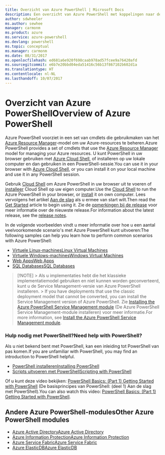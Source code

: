 ```yaml
---
title: Overzicht van Azure PowerShell | Microsoft Docs
description: Een overzicht van Azure PowerShell met koppelingen naar de installatie en configuratie.
author: sdwheeler
ms.author: sewhee
manager: carmonm
ms.product: azure
ms.service: azure-powershell
ms.devlang: powershell
ms.topic: conceptual
ms.manager: carmonm
ms.date: 08/31/2017
ms.openlocfilehash: ed681a6e920f698caab978ad57fcee9a76420afd
ms.sourcegitcommit: e6b7e20bbd04eda51416c56b13f867102b602d1a
ms.translationtype: HT
ms.contentlocale: nl-NL
ms.lasthandoff: 10/07/2017
---
```

# <a name="overview-of-azure-powershell"></a><span data-ttu-id="1de05-103">Overzicht van Azure PowerShell</span><span class="sxs-lookup"><span data-stu-id="1de05-103">Overview of Azure PowerShell</span></span>

<span data-ttu-id="1de05-104">Azure PowerShell voorziet in een set van cmdlets die gebruikmaken van het [Azure Resource Manager](/azure/azure-resource-manager/resource-group-overview)-model om uw Azure-resources te beheren.</span><span class="sxs-lookup"><span data-stu-id="1de05-104">Azure PowerShell provides a set of cmdlets that use the [Azure Resource Manager](/azure/azure-resource-manager/resource-group-overview) model for managing your Azure resources.</span></span> <span data-ttu-id="1de05-105">U kunt PowerShell in uw browser gebruiken met [Azure Cloud Shell](/azure/cloud-shell/overview), of installeren op uw lokale computer en dan gebruiken in een PowerShell-sessie.</span><span class="sxs-lookup"><span data-stu-id="1de05-105">You can use it in your browser with [Azure Cloud Shell](/azure/cloud-shell/overview), or you can install it on your local machine and use it in any PowerShell session.</span></span>

<span data-ttu-id="1de05-106">Gebruik [Cloud Shell](/azure/cloud-shell/overview) om Azure PowerShell in uw browser uit te voeren of [installeer](install-azurerm-ps.md) Cloud Shell op uw eigen computer.</span><span class="sxs-lookup"><span data-stu-id="1de05-106">Use the [Cloud Shell](/azure/cloud-shell/overview) to run the Azure PowerShell in your browser, or [install](install-azurerm-ps.md) it on own computer.</span></span> <span data-ttu-id="1de05-107">Lees vervolgens het artikel [Aan de slag](get-started-azureps.md) als u ermee van start wilt.</span><span class="sxs-lookup"><span data-stu-id="1de05-107">Then read the [Get Started](get-started-azureps.md) article to begin using it.</span></span> <span data-ttu-id="1de05-108">Zie de [opmerkingen bij de release](release-notes-azureps.md) voor meer informatie over de nieuwste release.</span><span class="sxs-lookup"><span data-stu-id="1de05-108">For information about the latest release, see the [release notes](release-notes-azureps.md).</span></span>

<span data-ttu-id="1de05-109">In de volgende voorbeelden vindt u meer informatie over hoe u een aantal veelvoorkomende scenario's met Azure PowerShell kunt uitvoeren:</span><span class="sxs-lookup"><span data-stu-id="1de05-109">The following samples can help you learn how to perform common scenarios with Azure PowerShell:</span></span>

* [<span data-ttu-id="1de05-110">Virtuele Linux-machines</span><span class="sxs-lookup"><span data-stu-id="1de05-110">Linux Virtual Machines</span></span>](/azure/virtual-machines/virtual-machines-linux-powershell-samples?toc=/powershell/azure/toc.json)
* [<span data-ttu-id="1de05-111">Virtuele Windows-machines</span><span class="sxs-lookup"><span data-stu-id="1de05-111">Windows Virtual Machines</span></span>](/azure/virtual-machines/virtual-machines-windows-powershell-samples?toc=/powershell/azure/toc.json)
* [<span data-ttu-id="1de05-112">Web Apps</span><span class="sxs-lookup"><span data-stu-id="1de05-112">Web Apps</span></span>](/azure/app-service-web/app-service-powershell-samples?toc=/powershell/azure/toc.json)
* [<span data-ttu-id="1de05-113">SQL Databases</span><span class="sxs-lookup"><span data-stu-id="1de05-113">SQL Databases</span></span>](/azure/sql-database/sql-database-powershell-samples?toc=/powershell/azure/toc.json)

> [!NOTE]<span data-ttu-id="1de05-114"> > Als u implementaties hebt die het klassieke implementatiemodel gebruiken en niet kunnen worden geconverteerd, kunt u de Service Management-versie van Azure PowerShell installeren.</span><span class="sxs-lookup"><span data-stu-id="1de05-114"> > If you have deployments that use the classic deployment model that cannot be converted, you can install the Service Management version of Azure PowerShell.</span></span> <span data-ttu-id="1de05-115">Zie [Installing the Azure PowerShell Service Management module](/powershell/azure/servicemanagement/install-azure-ps) (De Azure PowerShell Service Management-module installeren) voor meer informatie.</span><span class="sxs-lookup"><span data-stu-id="1de05-115">For more information, see [Install the Azure PowerShell Service Management module](/powershell/azure/servicemanagement/install-azure-ps).</span></span>


### <a name="need-help-with-powershell"></a><span data-ttu-id="1de05-116">Hulp nodig met PowerShell?</span><span class="sxs-lookup"><span data-stu-id="1de05-116">Need help with PowerShell?</span></span>

<span data-ttu-id="1de05-117">Als u niet bekend bent met PowerShell, kan een inleiding tot PowerShell van pas komen.</span><span class="sxs-lookup"><span data-stu-id="1de05-117">If you are unfamiliar with PowerShell, you may find an introduction to PowerShell helpful.</span></span>

* [<span data-ttu-id="1de05-118">PowerShell installeren</span><span class="sxs-lookup"><span data-stu-id="1de05-118">Installing PowerShell</span></span>](/powershell/scripting/installing-windows-powershell)
* [<span data-ttu-id="1de05-119">Scripts uitvoeren met PowerShell</span><span class="sxs-lookup"><span data-stu-id="1de05-119">Scripting with PowerShell</span></span>](/powershell/scripting/scripting-with-windows-powershell)

<span data-ttu-id="1de05-120">Of u kunt deze video bekijken: [PowerShell Basics: (Part 1) Getting Started with PowerShell](https://channel9.msdn.com/Blogs/Taste-of-Premier/PowerShellBasicsPart1) (De basisprincipes van PowerShell: (deel 1) Aan de slag met PowerShell).</span><span class="sxs-lookup"><span data-stu-id="1de05-120">You can also watch this video: [PowerShell Basics: (Part 1) Getting Started with PowerShell](https://channel9.msdn.com/Blogs/Taste-of-Premier/PowerShellBasicsPart1).</span></span>

## <a name="other-azure-powershell-modules"></a><span data-ttu-id="1de05-121">Andere Azure PowerShell-modules</span><span class="sxs-lookup"><span data-stu-id="1de05-121">Other Azure PowerShell modules</span></span>

* [<span data-ttu-id="1de05-122">Azure Active Directory</span><span class="sxs-lookup"><span data-stu-id="1de05-122">Azure Active Directory</span></span>](/powershell/azure/active-directory/)
* [<span data-ttu-id="1de05-123">Azure Information Protection</span><span class="sxs-lookup"><span data-stu-id="1de05-123">Azure Information Protection</span></span>](/powershell/azure/aip/)
* [<span data-ttu-id="1de05-124">Azure Service Fabric</span><span class="sxs-lookup"><span data-stu-id="1de05-124">Azure Service Fabric</span></span>](/powershell/azure/service-fabric/)
* [<span data-ttu-id="1de05-125">Azure ElasticDB</span><span class="sxs-lookup"><span data-stu-id="1de05-125">Azure ElasticDB</span></span>](/powershell/azure/elasticdbjobs/)
